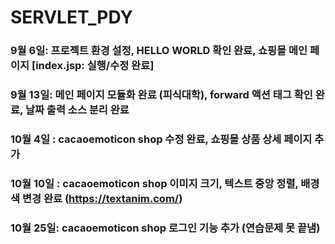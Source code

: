 # SERVLET_PDY
### 9월 6일: 프로젝트 환경 설정, HELLO WORLD 확인 완료, 쇼핑몰 메인 페이지 [index.jsp: 실행/수정 완료]
### 9월 13일: 메인 페이지 모듈화 완료 (피식대학),  forward 액션 태그 확인 완료, 날짜 출력 소스 분리 완료
### 10월 4일 : cacaoemoticon shop 수정 완료, 쇼핑몰 상품 상세 페이지 추가 
### 10월 10일 : cacaoemoticon shop 이미지 크기, 텍스트 중앙 정렬, 배경 색 변경 완료 (https://textanim.com/)
### 10월 25일: cacaoemoticon shop 로그인 기능 추가 (연습문제 못 끝냄)
